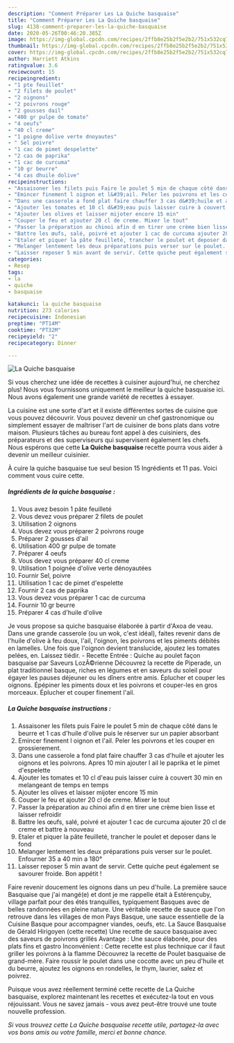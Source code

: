```yaml
---
description: "Comment Préparer Les La Quiche basquaise"
title: "Comment Préparer Les La Quiche basquaise"
slug: 4138-comment-preparer-les-la-quiche-basquaise
date: 2020-05-26T00:46:20.385Z
image: https://img-global.cpcdn.com/recipes/2ffb8e25b2f5e2b2/751x532cq70/la-quiche-basquaise-photo-principale-de-la-recette.jpg
thumbnail: https://img-global.cpcdn.com/recipes/2ffb8e25b2f5e2b2/751x532cq70/la-quiche-basquaise-photo-principale-de-la-recette.jpg
cover: https://img-global.cpcdn.com/recipes/2ffb8e25b2f5e2b2/751x532cq70/la-quiche-basquaise-photo-principale-de-la-recette.jpg
author: Harriett Atkins
ratingvalue: 3.6
reviewcount: 15
recipeingredient:
- "1 pte feuillet"
- "2 filets de poulet"
- "2 oignons"
- "2 poivrons rouge"
- "2 gousses dail"
- "400 gr pulpe de tomate"
- "4 oeufs"
- "40 cl creme"
- "1 poigne dolive verte dnoyautes"
- " Sel poivre"
- "1 cac de pimet despelette"
- "2 cas de paprika"
- "1 cac de curcuma"
- "10 gr beurre"
- "4 cas dhuile dolive"
recipeinstructions:
- "Assaisoner les filets puis Faire le poulet 5 min de chaque côté dans le beurre et 1 cas d&#39;huile d&#39;olive puis le réserver sur un papier absorbant"
- "Emincer finement l oignon et l&#39;ail. Peler les poivrons et les couper en grossierement."
- "Dans une casserole a fond plat faire chauffer 3 cas d&#39;huile et ajouter les oignons et les poivrons. Apres 10 min ajouter l ail le paprika et le pimet d&#39;espelette"
- "Ajouter les tomates et 10 cl d&#39;eau puis laisser cuire à couvert 30 min en melangeant de temps en temps"
- "Ajouter les olives et laisser mijoter encore 15 min"
- "Couper le feu et ajouter 20 cl de creme. Mixer le tout"
- "Passer la préparation au chinoi afin d en tirer une crème bien lisse et laisser refroidir"
- "Battre les œufs, salé, poivré et ajouter 1 cac de curcuma ajouter 20 cl de creme et battre à nouveau"
- "Etaler et piquer la pâte feuilleté, trancher le poulet et deposer dans le fond"
- "Melanger lentement les deux préparations puis verser sur le poulet. Enfourner 35 a 40 min a 180°"
- "Laisser reposer 5 min avant de servir. Cette quiche peut également se savourer froide. Bon appétit !"
categories:
- Resep
tags:
- la
- quiche
- basquaise

katakunci: la quiche basquaise 
nutrition: 273 calories
recipecuisine: Indonesian
preptime: "PT14M"
cooktime: "PT32M"
recipeyield: "2"
recipecategory: Dinner

---
```



![La Quiche basquaise](https://img-global.cpcdn.com/recipes/2ffb8e25b2f5e2b2/751x532cq70/la-quiche-basquaise-photo-principale-de-la-recette.jpg)

Si vous cherchez une idée de recettes à cuisiner aujourd'hui, ne cherchez plus! Nous vous fournissons uniquement le meilleur la quiche basquaise ici. Nous avons également une grande variété de recettes à essayer.

La cuisine est une sorte d'art et il existe différentes sortes de cuisine que vous pouvez découvrir. Vous pouvez devenir un chef gastronomique ou simplement essayer de maîtriser l'art de cuisiner de bons plats dans votre maison. Plusieurs tâches au bureau font appel à des cuisiniers, des préparateurs et des superviseurs qui supervisent également les chefs. Nous espérons que cette <strong> La Quiche basquaise </strong> recette pourra vous aider à devenir un meilleur cuisinier.

<!--inarticleads1-->

À cuire la quiche basquaise tue seul besion 15 Ingrédients et 11 pas. Voici comment vous cuire cette.

##### Ingrédients de la quiche basquaise :

1. Vous avez besoin 1 pâte feuilleté
1. Vous devez vous préparer 2 filets de poulet
1. Utilisation 2 oignons
1. Vous devez vous préparer 2 poivrons rouge
1. Préparer 2 gousses d&#39;ail
1. Utilisation 400 gr pulpe de tomate
1. Préparer 4 oeufs
1. Vous devez vous préparer 40 cl creme
1. Utilisation 1 poignée d&#39;olive verte dénoyautées
1. Fournir  Sel, poivre
1. Utilisation 1 cac de pimet d&#39;espelette
1. Fournir 2 cas de paprika
1. Vous devez vous préparer 1 cac de curcuma
1. Fournir 10 gr beurre
1. Préparer 4 cas d&#39;huile d&#39;olive


Je vous propose sa quiche basquaise élaborée à partir d&#39;Axoa de veau. Dans une grande casserole (ou un wok, c&#39;est idéal), faites revenir dans de l&#39;huile d&#39;olive à feu doux, l&#39;ail, l&#39;oignon, les poivrons et les piments débités en lamelles. Une fois que l&#39;oignon devient translucide, ajoutez les tomates pelées, en. Laissez tiédir. - Recette Entrée : Quiche au poulet façon basquaise par Saveurs LozÃ©rienne Découvrez la recette de Piperade, un plat traditionnel basque, riches en légumes et en saveurs du soleil pour égayer les pauses déjeuner ou les dîners entre amis. Éplucher et couper les oignons. Épépiner les piments doux et les poivrons et couper-les en gros morceaux. Éplucher et couper finement l&#39;ail. 

<!--inarticleads2-->

##### La Quiche basquaise instructions :

1. Assaisoner les filets puis Faire le poulet 5 min de chaque côté dans le beurre et 1 cas d&#39;huile d&#39;olive puis le réserver sur un papier absorbant
1. Emincer finement l oignon et l&#39;ail. Peler les poivrons et les couper en grossierement.
1. Dans une casserole a fond plat faire chauffer 3 cas d&#39;huile et ajouter les oignons et les poivrons. Apres 10 min ajouter l ail le paprika et le pimet d&#39;espelette
1. Ajouter les tomates et 10 cl d&#39;eau puis laisser cuire à couvert 30 min en melangeant de temps en temps
1. Ajouter les olives et laisser mijoter encore 15 min
1. Couper le feu et ajouter 20 cl de creme. Mixer le tout
1. Passer la préparation au chinoi afin d en tirer une crème bien lisse et laisser refroidir
1. Battre les œufs, salé, poivré et ajouter 1 cac de curcuma ajouter 20 cl de creme et battre à nouveau
1. Etaler et piquer la pâte feuilleté, trancher le poulet et deposer dans le fond
1. Melanger lentement les deux préparations puis verser sur le poulet. Enfourner 35 a 40 min a 180°
1. Laisser reposer 5 min avant de servir. Cette quiche peut également se savourer froide. Bon appétit !


Faire revenir doucement les oignons dans un peu d&#39;huile. La première sauce Basquaise que j&#39;ai mangé(e) et dont je me rappelle était à Estérençuby, village parfait pour des étés tranquilles, typiquement Basques avec de belles randonnées en pleine nature. Une véritable recette de sauce que l&#39;on retrouve dans les villages de mon Pays Basque, une sauce essentielle de la Cuisine Basque pour accompagner viandes, oeufs, etc. La Sauce Basquaise de Gérald Hirigoyen (cette recette) Une recette de sauce basquaise avec des saveurs de poivrons grillés Avantage : Une sauce élaborée, pour des plats fins et gastro Inconvénient : Cette recette est plus technique car il faut griller les poivrons à la flamme Découvrez la recette de Poulet basquaise de grand-mère. Faire roussir le poulet dans une cocotte avec un peu d&#39;huile et du beurre, ajoutez les oignons en rondelles, le thym, laurier, salez et poivrez. 

<!--inarticleads1-->

<p>
Puisque vous avez réellement terminé cette recette de La Quiche basquaise, explorez maintenant les recettes et exécutez-la tout en vous réjouissant. Vous ne savez jamais - vous avez peut-être trouvé une toute nouvelle profession.
</p>

<p>
<i>Si vous trouvez cette La Quiche basquaise recette utile, partagez-la avec vos bons amis ou votre famille, merci et bonne chance.</i>
</p>
